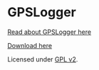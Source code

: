 GPSLogger
=========

[Read about GPSLogger here](http://mendhak.github.com/gpslogger/)

[Download here](https://github.com/mendhak/gpslogger/archives/master)

Licensed under [GPL v2](http://www.gnu.org/licenses/gpl-2.0.html).